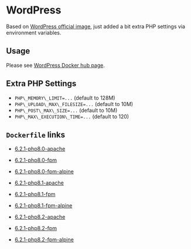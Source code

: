 # WordPress

Based on [WordPress official image](https://hub.docker.com/_/wordpress/), just added a bit extra PHP settings via environment variables.

## Usage

Please see [WordPress Docker hub page](https://hub.docker.com/_/wordpress/).

## Extra PHP Settings

- `PHP\_MEMORY\_LIMIT=...` (default to 128M)
- `PHP\_UPLOAD\_MAX\_FILESIZE=...` (default to 10M)
- `PHP\_POST\_MAX\_SIZE=...` (default to 10M)
- `PHP\_MAX\_EXECUTION\_TIME=...` (default to 120)

## `Dockerfile` links

- [6.2.1-php8.0-apache](https://github.com/alwynpan/docker-wordpress/blob/master/Dockerfile.php8.0-apache)
- [6.2.1-php8.0-fpm](https://github.com/alwynpan/docker-wordpress/blob/master/Dockerfile.php8.0-fpm)
- [6.2.1-php8.0-fpm-alpine](https://github.com/alwynpan/docker-wordpress/blob/master/Dockerfile.php8.0-fpm-alpine)

- [6.2.1-php8.1-apache](https://github.com/alwynpan/docker-wordpress/blob/master/Dockerfile.php8.1-apache)
- [6.2.1-php8.1-fpm](https://github.com/alwynpan/docker-wordpress/blob/master/Dockerfile.php8.1-fpm)
- [6.2.1-php8.1-fpm-alpine](https://github.com/alwynpan/docker-wordpress/blob/master/Dockerfile.php8.1-fpm-alpine)

- [6.2.1-php8.2-apache](https://github.com/alwynpan/docker-wordpress/blob/master/Dockerfile.php8.2-apache)
- [6.2.1-php8.2-fpm](https://github.com/alwynpan/docker-wordpress/blob/master/Dockerfile.php8.2-fpm)
- [6.2.1-php8.2-fpm-alpine](https://github.com/alwynpan/docker-wordpress/blob/master/Dockerfile.php8.2-fpm-alpine)
